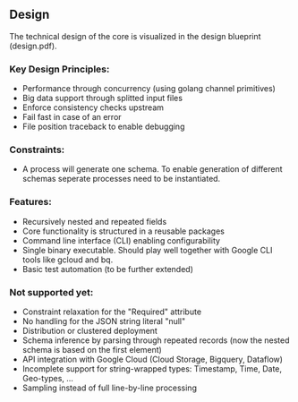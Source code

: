 ## Design

The technical design of the core is visualized in the design blueprint (design.pdf).

### Key Design Principles:
- Performance through concurrency (using golang channel primitives)
- Big data support through splitted input files
- Enforce consistency checks upstream
- Fail fast in case of an error
- File position traceback to enable debugging

### Constraints:
- A process will generate one schema. To enable generation of different schemas seperate processes need to be instantiated.

### Features:
- Recursively nested and repeated fields
- Core functionality is structured in a reusable packages
- Command line interface (CLI) enabling configurability
- Single binary executable. Should play well together with Google CLI tools like gcloud and bq.
- Basic test automation (to be further extended)

### Not supported yet:
- Constraint relaxation for the "Required" attribute 
- No handling for the JSON string literal "null"
- Distribution or clustered deployment
- Schema inference by parsing through repeated records (now the nested schema is based on the first element)
- API integration with Google Cloud (Cloud Storage, Bigquery, Dataflow)
- Incomplete support for string-wrapped types: Timestamp, Time, Date, Geo-types, ...
- Sampling instead of full line-by-line processing
